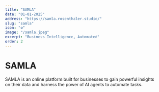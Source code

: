 ```yaml
---
title: "SAMLA"
date: "01-01-2025"
address: "https://samla.rosenthaler.studio/"
slug: "samla"
icon: "⚙️"
image: "/samla.jpeg"
excerpt: "Business Intelligence, Automated"
order: 2
---
```


# SAMLA

SAMLA is an online platform built for businesses to gain powerful insights on their data and harness the power of AI agents to automate tasks.
